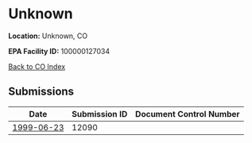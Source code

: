 # Unknown

**Location:** Unknown, CO

**EPA Facility ID:** 100000127034

[Back to CO Index](../../index.md)

## Submissions

| Date | Submission ID | Document Control Number |
|------|--------------|-------------------------|
| [1999-06-23](submissions/12090.md) | 12090 |  |

